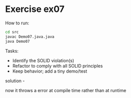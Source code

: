 # Exercise ex07

How to run:

```bash
cd src
javac Demo07.java.java
java Demo07
```

Tasks:

- Identify the SOLID violation(s)
- Refactor to comply with all SOLID principles
- Keep behavior; add a tiny demo/test

solution - 

now it throws a error at compile time rather than at runtime
